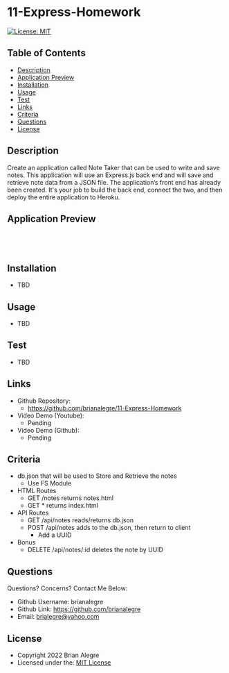 # 11-Express-Homework
[![License: MIT](https://img.shields.io/badge/License-MIT-yellow.svg)](https://opensource.org/licenses/MIT)


## Table of Contents
- [Description](#description)
- [Application Preview](#application-preview)
- [Installation](#installation)
- [Usage](#usage)
- [Test](#test)
- [Links](#links)
- [Criteria](#criteria)
- [Questions](#questions)
- [License](#license)

## Description
Create an application called Note Taker that can be used to write and save notes. This application will use an Express.js back end and will save and retrieve note data from a JSON file. The application’s front end has already been created. It's your job to build the back end, connect the two, and then deploy the entire application to Heroku.

## Application Preview
<p align="left">
    <img alt="" src="">
</p>

<p align="left">
    <img alt="" src="">
</p>

<p align="left">
    <img alt="" src="">
</p>

<p align="left">
    <img alt="" src="">
</p>

## Installation
- TBD

## Usage
- TBD

## Test
- TBD

## Links
-   Github Repository:
    - https://github.com/brianalegre/11-Express-Homework
-   Video Demo (Youtube):
    - Pending
-   Video Demo (Github):
    - Pending

## Criteria
- db.json that will be used to Store and Retrieve the notes
    - Use FS Module
- HTML Routes
    - GET /notes returns notes.html
    - GET * returns index.html
- API Routes
    - GET /api/notes reads/returns db.json
    - POST /api/notes adds to the db.json, then return to client
        - Add a UUID
- Bonus
    - DELETE /api/notes/:id deletes the note by UUID

## Questions
Questions? Concerns?  Contact Me Below:
- Github Username: brianalegre
- Github Link: https://github.com/brianalegre 
- Email: brialegre@yahoo.com

## License
- Copyright 2022 Brian Alegre
- Licensed under the: [MIT License](https://opensource.org/licenses/MIT) 

